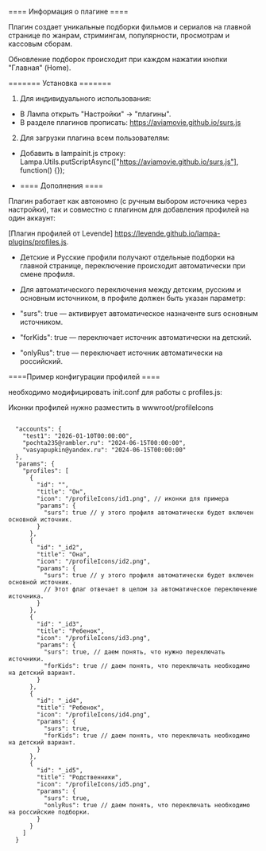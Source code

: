 ==== Информация о плагине ====

Плагин создает уникальные подборки фильмов и сериалов на главной странице по жанрам, стримингам, популярности, просмотрам и кассовым сборам.  

Обновление подборок происходит при каждом нажатии кнопки "Главная" (Home).

======= Установка ======= 

1. Для индивидуального использования:  
- В Лампа открыть "Настройки" → "плагины".  
- В разделе плагинов прописать: https://aviamovie.github.io/surs.js  

2. Для загрузки плагина всем пользователям:  
- Добавить в lampainit.js строку:  
   Lampa.Utils.putScriptAsync(["https://aviamovie.github.io/surs.js"], function() {});

* ==== Дополнения ====

 Плагин работает как автономно (с ручным выбором источника через настройки), так и совместно с плагином для добавления профилей  на один аккаунт:  

[Плагин профилей от Levende]
https://levende.github.io/lampa-plugins/profiles.js.  

- Детские и Русские профили получают отдельные подборки на главной странице, переключение происходит автоматически при смене профиля.  

- Для автоматического переключения между детским, русским и основным источником, в профиле должен быть указан параметр:  
 -  "surs": true — активирует автоматическое назначенте surs основным источником.
- "forKids": true — переключает источник автоматически на детский.
 - "onlyRus": true — переключает источник автоматически на российский.


====Пример конфигурации профилей ====

 необходимо модифицировать init.conf для работы с profiles.js:  

Иконки профилей нужно разместить в wwwroot/profileIcons  


```jsonc

  "accounts": {
    "test1": "2026-01-10T00:00:00",
    "pochta235@rambler.ru": "2024-06-15T00:00:00",
    "vasyapupkin@yandex.ru": "2024-06-15T00:00:00"
  },
  "params": {
    "profiles": [
      {
        "id": "",
        "title": "Он",
        "icon": "/profileIcons/id1.png", // иконки для примера
        "params": {
          "surs": true // у этого профиля автоматически будет включен основной источник.
        }
      },
      {
        "id": "_id2",
        "title": "Она",
        "icon": "/profileIcons/id2.png",
        "params": {
          "surs": true // у этого профиля автоматически будет включен основной источник. 
          // Этот флаг отвечает в целом за автоматическое переключение источника.
        }
      },
      {
        "id": "_id3",
        "title": "Ребенок",
        "icon": "/profileIcons/id3.png",
        "params": {
          "surs": true, // даем понять, что нужно переключать источники.
          "forKids": true // даем понять, что переключать необходимо на детский вариант.
        }
      },
      {
        "id": "_id4",
        "title": "Ребенок",
        "icon": "/profileIcons/id4.png",
        "params": {
          "surs": true,
          "forKids": true // даем понять, что переключать необходимо на детский вариант.
        }
      },
      {
        "id": "_id5",
        "title": "Родственники",
        "icon": "/profileIcons/id5.png",
        "params": {
          "surs": true,
          "onlyRus": true // даем понять, что переключать необходимо на российские подборки.
        }
      }
    ]
  }

```





